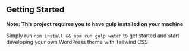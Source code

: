 ## Getting Started

**Note: This project requires you to have gulp installed on your machine**

Simply run `npm install && npm run gulp watch` to get started and start developing your own WordPress theme with Tailwind CSS
